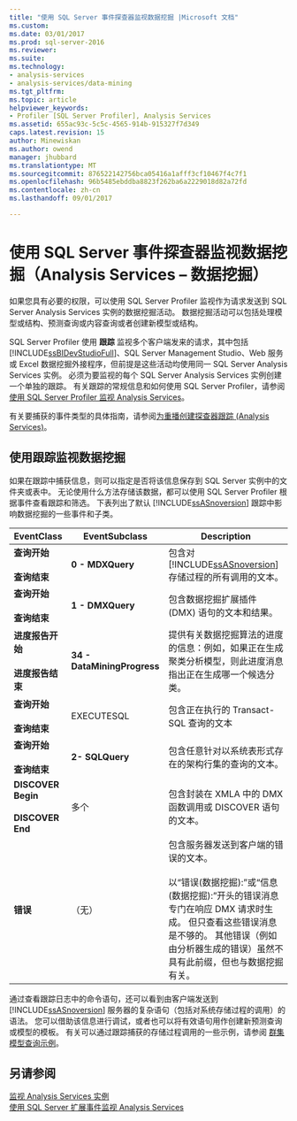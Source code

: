 ```yaml
---
title: "使用 SQL Server 事件探查器监视数据挖掘 |Microsoft 文档"
ms.custom: 
ms.date: 03/01/2017
ms.prod: sql-server-2016
ms.reviewer: 
ms.suite: 
ms.technology:
- analysis-services
- analysis-services/data-mining
ms.tgt_pltfrm: 
ms.topic: article
helpviewer_keywords:
- Profiler [SQL Server Profiler], Analysis Services
ms.assetid: 655ac93c-5c5c-4565-914b-915327f7d349
caps.latest.revision: 15
author: Minewiskan
ms.author: owend
manager: jhubbard
ms.translationtype: MT
ms.sourcegitcommit: 876522142756bca05416a1afff3cf10467f4c7f1
ms.openlocfilehash: 96b5485ebddba8823f262ba6a2229018d82a72fd
ms.contentlocale: zh-cn
ms.lasthandoff: 09/01/2017

---
```

# <a name="using-sql-server-profiler-to-monitor-data-mining-analysis-services---data-mining"></a>使用 SQL Server 事件探查器监视数据挖掘（Analysis Services – 数据挖掘）
  如果您具有必要的权限，可以使用 SQL Server Profiler 监视作为请求发送到 SQL Server Analysis Services 实例的数据挖掘活动。 数据挖掘活动可以包括处理模型或结构、预测查询或内容查询或者创建新模型或结构。  
  
 SQL Server Profiler 使用 **跟踪** 监视多个客户端发来的请求，其中包括 [!INCLUDE[ssBIDevStudioFull](../../includes/ssbidevstudiofull-md.md)]、SQL Server Management Studio、Web 服务或 Excel 数据挖掘外接程序，但前提是这些活动均使用同一 SQL Server Analysis Services 实例。 必须为要监视的每个 SQL Server Analysis Services 实例创建一个单独的跟踪。 有关跟踪的常规信息和如何使用 SQL Server Profiler，请参阅[使用 SQL Server Profiler 监视 Analysis Services](../../analysis-services/instances/use-sql-server-profiler-to-monitor-analysis-services.md)。  
  
 有关要捕获的事件类型的具体指南，请参阅[为重播创建探查器跟踪 (Analysis Services)](../../analysis-services/instances/create-profiler-traces-for-replay-analysis-services.md)。  
  
## <a name="using-traces-to-monitor-data-mining"></a>使用跟踪监视数据挖掘  
 如果在跟踪中捕获信息，则可以指定是否将该信息保存到 SQL Server 实例中的文件夹或表中。 无论使用什么方法存储该数据，都可以使用 SQL Server Profiler 根据事件查看跟踪和筛选。 下表列出了默认 [!INCLUDE[ssASnoversion](../../includes/ssasnoversion-md.md)] 跟踪中影响数据挖掘的一些事件和子类。  
  
|EventClass|EventSubclass|Description|  
|----------------|-------------------|-----------------|  
|**查询开始**<br /><br /> **查询结束**|**0 - MDXQuery**|包含对 [!INCLUDE[ssASnoversion](../../includes/ssasnoversion-md.md)] 存储过程的所有调用的文本。|  
|**查询开始**<br /><br /> **查询结束**|**1 - DMXQuery**|包含数据挖掘扩展插件 (DMX) 语句的文本和结果。|  
|**进度报告开始**<br /><br /> **进度报告结束**|**34 - DataMiningProgress**|提供有关数据挖掘算法的进度的信息：例如，如果正在生成聚类分析模型，则此进度消息指出正在生成哪一个候选分类。|  
|**查询开始**<br /><br /> **查询结束**|EXECUTESQL|包含正在执行的 Transact-SQL 查询的文本|  
|**查询开始**<br /><br /> **查询结束**|**2- SQLQuery**|包含任意针对以系统表形式存在的架构行集的查询的文本。|  
|**DISCOVER Begin**<br /><br /> **DISCOVER End**|多个|包含封装在 XMLA 中的 DMX 函数调用或 DISCOVER 语句的文本。|  
|**错误**|（无）|包含服务器发送到客户端的错误的文本。<br /><br /> 以“错误(数据挖掘):”或“信息(数据挖掘):”开头的错误消息专门在响应 DMX 请求时生成。 但只查看这些错误消息是不够的。 其他错误（例如由分析器生成的错误）虽然不具有此前缀，但也与数据挖掘有关。|  
  
 通过查看跟踪日志中的命令语句，还可以看到由客户端发送到 [!INCLUDE[ssASnoversion](../../includes/ssasnoversion-md.md)] 服务器的复杂语句（包括对系统存储过程的调用）的语法。 您可以借助该信息进行调试，或者也可以将有效语句用作创建新预测查询或模型的模板。 有关可以通过跟踪捕获的存储过程调用的一些示例，请参阅 [群集模型查询示例](../../analysis-services/data-mining/clustering-model-query-examples.md)。  
  
## <a name="see-also"></a>另请参阅  
 [监视 Analysis Services 实例](../../analysis-services/instances/monitor-an-analysis-services-instance.md)   
 [使用 SQL Server 扩展事件监视 Analysis Services](../../analysis-services/instances/monitor-analysis-services-with-sql-server-extended-events.md)  
  
  
